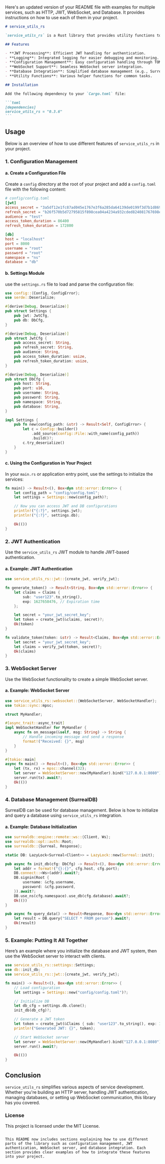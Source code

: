 Here's an updated version of your README file with examples for multiple services, such as HTTP, JWT, WebSocket, and Database. It provides instructions on how to use each of them in your project.

````markdown
# service_utils_rs

`service_utils_rs` is a Rust library that provides utility functions to simplify and speed up service development. This library includes features for HTTP server handling, JWT processing, WebSocket communication, database management, and more.

## Features

- **JWT Processing**: Efficient JWT handling for authentication.
- **Logging**: Integrated logging for easier debugging and monitoring.
- **Configuration Management**: Easy configuration handling through TOML files.
- **WebSocket Support**: Seamless WebSocket server integration.
- **Database Integration**: Simplified database management (e.g., SurrealDB).
- **Utility Functions**: Various helper functions for common tasks.

## Installation

Add the following dependency to your `Cargo.toml` file:

```toml
[dependencies]
service_utils_rs = "0.3.6"
```
````

## Usage

Below is an overview of how to use different features of `service_utils_rs` in your project.

### 1. Configuration Management

#### a. Create a Configuration File

Create a `config` directory at the root of your project and add a `config.toml` file with the following content:

```toml
# config/config.toml
[jwt]
access_secret = "3a5df12e1fc87ad045e1767e3f6a285da64139de0199f3d7b1d869f03d8eae30e130bacc2018d8c2e1dced55eac6fbb45f0cf283a5f64dc75a886ac8fd3937e5"
refresh_secret = "b26f570b5d72795815f898cea04a4234a932cded824081767698e58e13ff849f3b6e23fe34efb4f6d78e342f1be4eace18135994e51a070c605c6dc9698a5fab"
audience = "test"
access_token_duration = 86400
refresh_token_duration = 172800

[db]
host = "localhost"
port = 8000
username = "root"
password = "root"
namespace = "ns"
database = "db"
```

#### b. Settings Module

use the `settings.rs` file to load and parse the configuration file:

```rust
use config::{Config, ConfigError};
use serde::Deserialize;

#[derive(Debug, Deserialize)]
pub struct Settings {
    pub jwt: JwtCfg,
    pub db: DbCfg,
}

#[derive(Debug, Deserialize)]
pub struct JwtCfg {
    pub access_secret: String,
    pub refresh_secret: String,
    pub audience: String,
    pub access_token_duration: usize,
    pub refresh_token_duration: usize,
}

#[derive(Debug, Deserialize)]
pub struct DbCfg {
    pub host: String,
    pub port: u16,
    pub username: String,
    pub password: String,
    pub namespace: String,
    pub database: String,
}

impl Settings {
    pub fn new(config_path: &str) -> Result<Self, ConfigError> {
        let c = Config::builder()
            .add_source(config::File::with_name(config_path))
            .build()?;
        c.try_deserialize()
    }
}
```

#### c. Using the Configuration in Your Project

In your `main.rs` or application entry point, use the settings to initialize the services:

```rust
fn main() -> Result<(), Box<dyn std::error::Error>> {
    let config_path = "config/config.toml";
    let settings = Settings::new(config_path)?;

    // Now you can access JWT and DB configurations
    println!("{:?}", settings.jwt);
    println!("{:?}", settings.db);

    Ok(())
}
```

### 2. JWT Authentication

Use the `service_utils_rs` JWT module to handle JWT-based authentication.

#### a. Example: JWT Authentication

```rust
use service_utils_rs::jwt::{create_jwt, verify_jwt};

fn generate_token() -> Result<String, Box<dyn std::error::Error>> {
    let claims = Claims {
        sub: "user123".to_string(),
        exp: 1627658476, // Expiration time
    };

    let secret = "your_jwt_secret_key";
    let token = create_jwt(&claims, secret)?;
    Ok(token)
}

fn validate_token(token: &str) -> Result<Claims, Box<dyn std::error::Error>> {
    let secret = "your_jwt_secret_key";
    let claims = verify_jwt(token, secret)?;
    Ok(claims)
}
```

### 3. WebSocket Server

Use the WebSocket functionality to create a simple WebSocket server.

#### a. Example: WebSocket Server

```rust
use service_utils_rs::websocket::{WebSocketServer, WebSocketHandler};
use tokio::sync::mpsc;

struct MyHandler;

#[async_trait::async_trait]
impl WebSocketHandler for MyHandler {
    async fn on_message(&self, msg: String) -> String {
        // Handle incoming message and send a response
        format!("Received: {}", msg)
    }
}

#[tokio::main]
async fn main() -> Result<(), Box<dyn std::error::Error>> {
    let (tx, rx) = mpsc::channel(32);
    let server = WebSocketServer::new(MyHandler).bind("127.0.0.1:8080").await?;
    server.run(tx).await?;
    Ok(())
}
```

### 4. Database Management (SurrealDB)

SurrealDB can be used for database management. Below is how to initialize and query a database using `service_utils_rs` integration.

#### a. Example: Database Initialization

```rust
use surrealdb::engine::remote::ws::{Client, Ws};
use surrealdb::opt::auth::Root;
use surrealdb::{Surreal, Response};

static DB: LazyLock<Surreal<Client>> = LazyLock::new(Surreal::init);

pub async fn init_db(cfg: DbCfg) -> Result<(), Box<dyn std::error::Error>> {
    let addr = format!("{}:{}", cfg.host, cfg.port);
    DB.connect::<Ws>(addr).await?;
    DB.signin(Root {
        username: &cfg.username,
        password: &cfg.password,
    }).await?;
    DB.use_ns(cfg.namespace).use_db(cfg.database).await?;
    Ok(())
}

pub async fn query_data() -> Result<Response, Box<dyn std::error::Error>> {
    let result = DB.query("SELECT * FROM person").await?;
    Ok(result)
}
```

### 5. Example: Putting It All Together

Here’s an example where you initialize the database and JWT system, then use the WebSocket server to interact with clients.

```rust
use service_utils_rs::settings::Settings;
use db::init_db;
use service_utils_rs::jwt::{create_jwt, verify_jwt};

fn main() -> Result<(), Box<dyn std::error::Error>> {
    // Load configuration
    let settings = Settings::new("config/config.toml")?;

    // Initialize DB
    let db_cfg = settings.db.clone();
    init_db(db_cfg)?;

    // Generate a JWT token
    let token = create_jwt(&Claims { sub: "user123".to_string(), exp: 1627658476 }, "your_jwt_secret_key")?;
    println!("Generated JWT: {}", token);

    // Start WebSocket server
    let server = WebSocketServer::new(MyHandler).bind("127.0.0.1:8080")?;
    server.run().await?;

    Ok(())
}
```

## Conclusion

`service_utils_rs` simplifies various aspects of service development. Whether you're building an HTTP server, handling JWT authentication, managing databases, or setting up WebSocket communication, this library has you covered.

### License

This project is licensed under the MIT License.

```

This README now includes sections explaining how to use different parts of the library such as configuration management, JWT authentication, WebSocket server, and database integration. Each section provides clear examples of how to integrate these features into your project.
```

